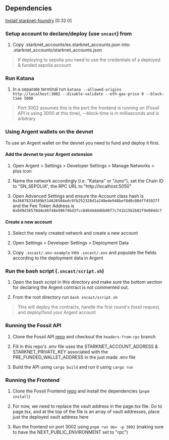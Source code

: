 ## Dependencies

[Install starknet-foundry](https://foundry-rs.github.io/starknet-foundry/getting-started/installation.html) [0.32.0]

### Setup account to declare/deploy (use `sncast`) from

1. Copy .starknet_accounts/ex.starknet_accounts.json into: .starknet_accounts/starknet_accounts.json

> If deploying to sepolia you need to use the credentials of a deployed & funded sepolia account

### Run Katana

1. In a separate terminal run `katana --allowed-origins http://localhost:3002 --disable-validate --eth-gas-price 0 --block-time 5000`

> Port 3002 assumes this is the port the frontend is running on (Fossil API is using 3000 at this time), --block-time is in milliseconds and is arbitrary

### Using Argent wallets on the devnet

To use an Argent wallet on the devnet you need to fund and deploy it first.

#### Add the devnet to your Argent extension

1. Open Argent > Settings > Developer Settings > Manage Networks > plus icon

2. Name the network accordingly (i.e. "Katana" or "Juno"), set the Chain ID to "SN_SEPOLIA", the RPC URL to "http://localhost:5050"

3. Open Advanced Settings and ensure the Account class hash is `0x36078334509b514626504edc9fb252328d1a240e4e948bef8d0c08dff45927f` and the Fee Token Address is `0x049d36570d4e46f48e99674bd3fcc84644ddd6b96f7c741b1562b82f9e004dc7`

#### Create a new account

1. Select the newly created network and create a new account

2. Open Settings > Developer Settings > Deployment Data

3. Copy `.sncast/.env-example` into `.sncast/.env` and populate the fields according to the deployment data in Argent

### Run the bash script (`.sncast/script.sh`)

1. Open the bash script in this directory and make sure the bottom section for declaring the Argent contract is not commented out.

2. From the root directory run `bash sncast/script.sh`

> This will deploy the contracts, handle the first round's fossil request, and deploy/fund your Argent account

### Running the Fossil API

1. Clone the Fossil API [repo](https://github.com/OilerNetwork/fossil-offchain-processor) and checkout the `headers-from-rpc` branch

2. Fill in this repo's .env file uses the STARKNET_ACCOUNT_ADDRESS & STARKNET_PRIVATE_KEY associated with the PRE_FUNDED_WALLET_ADDRESS in the just made .env file

3. Build the API using `cargo build` and run it using `cargo run`

### Running the Frontend

1. Clone the Fossil Frontend [repo](https://github.com/OilerNetwork/pitchlake-ui-new) and install the dependencies (`pnpm install`)

2. For now, we need to replace the vault address in the page.tsx file. Go to page.tsx, and at the top of the file is an array of vault addresses, place just the deployed vault address here

3. Run the frontend on port 3002 using `pnpm run dev -p 3002` (making sure to have the NEXT_PUBLIC_ENVIRONMENT set to "rpc")
